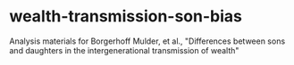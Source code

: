 # wealth-transmission-son-bias
Analysis materials for Borgerhoff Mulder, et al., "Differences between sons and daughters in the intergenerational transmission of wealth"
